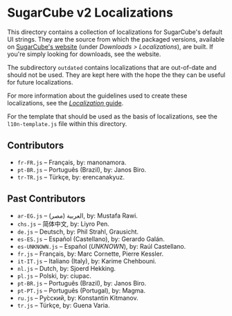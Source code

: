 # SugarCube v2 Localizations

This directory contains a collection of localizations for SugarCube's default UI strings.  They are the source from which the packaged versions, available on [SugarCube's website](http://www.motoslave.net/sugarcube/2/#downloads) (under *Downloads > Localizations*), are built.  If you're simply looking for downloads, see the website.

The subdirectory `outdated` contains localizations that are out-of-date and should not be used.  They are kept here with the hope the they can be useful for future localizations.

For more information about the guidelines used to create these localizations, see the [*Localization* guide](http://www.motoslave.net/sugarcube/2/docs/#guide-localization).

For the template that should be used as the basis of localizations, see the `l10n-template.js` file within this directory.

## Contributors

* `fr-FR.js` – Français, by: manonamora.
* `pt-BR.js` – Português (Brazil), by: Janos Biro.
* `tr-TR.js` – Türkçe, by: erencanakyuz.

## Past Contributors

* `ar-EG.js` – العربية (مصر), by: Mustafa Rawi.
* `chs.js` – 简体中文, by: Liyro Pen.
* `de.js` – Deutsch, by: Phil Strahl, Grausicht.
* `es-ES.js` – Español (Castellano), by: Gerardo Galán.
* `es-UNKNOWN.js` – Español (*UNKNOWN*), by: Raúl Castellano.
* `fr.js` – Français, by: Marc Cornette, Pierre Kessler.
* `it-IT.js` – Italiano (Italy), by: Karime Chehbouni.
* `nl.js` – Dutch, by: Sjoerd Hekking.
* `pl.js` – Polski, by: ciupac.
* `pt-BR.js` – Português (Brazil), by: Janos Biro.
* `pt-PT.js` – Português (Portugal), by: Magma.
* `ru.js` – Ру́сский, by: Konstantin Kitmanov.
* `tr.js` – Türkçe, by: Guena Varia.
